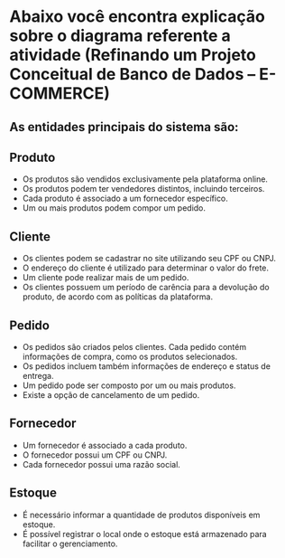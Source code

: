 # Abaixo você encontra explicação sobre o diagrama referente a atividade (Refinando um Projeto Conceitual de Banco de Dados – E-COMMERCE)

## As entidades principais do sistema são:

## Produto
* Os produtos são vendidos exclusivamente pela plataforma online.
* Os produtos podem ter vendedores distintos, incluindo terceiros.
* Cada produto é associado a um fornecedor específico.
* Um ou mais produtos podem compor um pedido.

## Cliente
* Os clientes podem se cadastrar no site utilizando seu CPF ou CNPJ.
* O endereço do cliente é utilizado para determinar o valor do frete.
* Um cliente pode realizar mais de um pedido.
* Os clientes possuem um período de carência para a devolução do produto, de acordo com as políticas da plataforma.
## Pedido
* Os pedidos são criados pelos clientes.
Cada pedido contém informações de compra, como os produtos selecionados.
* Os pedidos incluem também informações de endereço e status de entrega.
* Um pedido pode ser composto por um ou mais produtos.
* Existe a opção de cancelamento de um pedido.
## Fornecedor
* Um fornecedor é associado a cada produto.
* O fornecedor possui um CPF ou CNPJ.
* Cada fornecedor possui uma razão social.
## Estoque
* É necessário informar a quantidade de produtos disponíveis em estoque.
* É possível registrar o local onde o estoque está armazenado para facilitar o gerenciamento.
